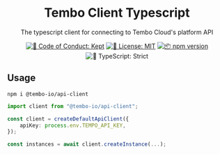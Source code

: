<h1 align="center">Tembo Client Typescript</h1>

<p align="center">The typescript client for connecting to Tembo Cloud's platform API</p>

<p align="center">
	<a href="https://github.com/tembo/tembo-client-typescript/blob/main/.github/CODE_OF_CONDUCT.md" target="_blank"><img alt="🤝 Code of Conduct: Kept" src="https://img.shields.io/badge/%F0%9F%A4%9D_code_of_conduct-kept-21bb42" /></a>
	<a href="https://github.com/tembo/tembo-client-typescript/blob/main/LICENSE.md" target="_blank"><img alt="📝 License: MIT" src="https://img.shields.io/badge/%F0%9F%93%9D_license-MIT-21bb42.svg"></a>
	<a href="http://npmjs.com/package/tembo-client-typescript"><img alt="📦 npm version" src="https://img.shields.io/npm/v/tembo-client-typescript?color=21bb42&label=%F0%9F%93%A6%20npm" /></a>
	<img alt="💪 TypeScript: Strict" src="https://img.shields.io/badge/%F0%9F%92%AA_typescript-strict-21bb42.svg" />
</p>

## Usage

```shell
npm i @tembo-io/api-client
```

```ts
import client from "@tembo-io/api-client";

const client = createDefaultApiClient({
	apiKey: process.env.TEMPO_API_KEY,
});

const instances = await client.createInstance(...);
```
